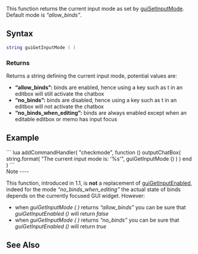 This function returns the current input mode as set by [guiSetInputMode](/docs/guiSetInputMode.md "wikilink"). Default mode is *“allow\_binds”*.

Syntax
------

``` lua
string guiGetInputMode ( )
```

### Returns

Returns a string defining the current input mode, potential values are:

-   **“allow\_binds”:** binds are enabled, hence using a key such as t in an editbox will still activate the chatbox
-   **“no\_binds”:** binds are disabled, hence using a key such as t in an editbox will not activate the chatbox
-   **“no\_binds\_when\_editing”:** binds are always enabled except when an editable editbox or memo has input focus

Example
-------

<section name="Client" class="client" show="true">
``` lua
addCommandHandler( "checkmode", 
function ()
    outputChatBox( string.format( "The current input mode is: '%s'", guiGetInputMode () ) )
end )
```

</section>
Note
----

This function, introduced in 1.1, is **not** a replacement of [guiGetInputEnabled](/docs/guiGetInputEnabled.md "wikilink"), indeed for the mode *“no\_binds\_when\_editing”* the actual state of binds depends on the currently focused GUI widget. However:

-   when *guiGetInputMode ( )* returns *“allow\_binds”* you can be sure that *guiGetInputEnabled ()* will return *false*
-   when *guiGetInputMode ( )* returns *“no\_binds”* you can be sure that *guiGetInputEnabled ()* will return *true*

See Also
--------

